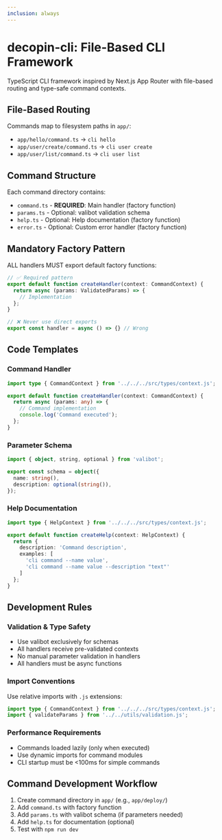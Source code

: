 ```yaml
---
inclusion: always
---
```


# decopin-cli: File-Based CLI Framework

TypeScript CLI framework inspired by Next.js App Router with file-based routing and type-safe command contexts.

## File-Based Routing

Commands map to filesystem paths in `app/`:

- `app/hello/command.ts` → `cli hello`
- `app/user/create/command.ts` → `cli user create`
- `app/user/list/command.ts` → `cli user list`

## Command Structure

Each command directory contains:

- `command.ts` - **REQUIRED**: Main handler (factory function)
- `params.ts` - Optional: valibot validation schema
- `help.ts` - Optional: Help documentation (factory function)
- `error.ts` - Optional: Custom error handler (factory function)

## Mandatory Factory Pattern

ALL handlers MUST export default factory functions:

```typescript
// ✅ Required pattern
export default function createHandler(context: CommandContext) {
  return async (params: ValidatedParams) => {
    // Implementation
  };
}

// ❌ Never use direct exports
export const handler = async () => {} // Wrong
```

## Code Templates

### Command Handler

```typescript
import type { CommandContext } from '../../../src/types/context.js';

export default function createHandler(context: CommandContext) {
  return async (params: any) => {
    // Command implementation
    console.log('Command executed');
  };
}
```

### Parameter Schema

```typescript
import { object, string, optional } from 'valibot';

export const schema = object({
  name: string(),
  description: optional(string()),
});
```

### Help Documentation

```typescript
import type { HelpContext } from '../../../src/types/context.js';

export default function createHelp(context: HelpContext) {
  return {
    description: 'Command description',
    examples: [
      'cli command --name value',
      'cli command --name value --description "text"'
    ]
  };
}
```

## Development Rules

### Validation & Type Safety

- Use valibot exclusively for schemas
- All handlers receive pre-validated contexts
- No manual parameter validation in handlers
- All handlers must be async functions

### Import Conventions

Use relative imports with `.js` extensions:

```typescript
import type { CommandContext } from '../../../src/types/context.js';
import { validateParams } from '../../utils/validation.js';
```

### Performance Requirements

- Commands loaded lazily (only when executed)
- Use dynamic imports for command modules
- CLI startup must be <100ms for simple commands

## Command Development Workflow

1. Create command directory in `app/` (e.g., `app/deploy/`)
2. Add `command.ts` with factory function
3. Add `params.ts` with valibot schema (if parameters needed)
4. Add `help.ts` for documentation (optional)
5. Test with `npm run dev`
